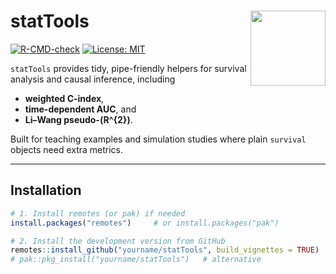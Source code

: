 <!-- README.md for pkg "statTools" ----------------------------------------- -->

# statTools <img src="man/figures/logo.png" align="right" height="120" />

[![R-CMD-check](https://github.com/yourname/statTools/actions/workflows/R-CMD-check.yaml/badge.svg)](https://github.com/yourname/statTools/actions/workflows/R-CMD-check.yaml)
[![License: MIT](https://img.shields.io/badge/License-MIT-blue.svg)](LICENSE)
<!-- Add more badges: coverage, pkgdown site, DOI, etc. -->

`statTools` provides tidy, pipe-friendly helpers for
survival analysis and causal inference, including  
* **weighted C-index**,  
* **time-dependent AUC**, and  
* **Li–Wang pseudo-\(R^{2}\)**.  

Built for teaching examples and simulation studies where plain
`survival` objects need extra metrics.

---

## Installation

```r
# 1. Install remotes (or pak) if needed
install.packages("remotes")     # or install.packages("pak")

# 2. Install the development version from GitHub
remotes::install_github("yourname/statTools", build_vignettes = TRUE)
# pak::pkg_install("yourname/statTools")   # alternative
